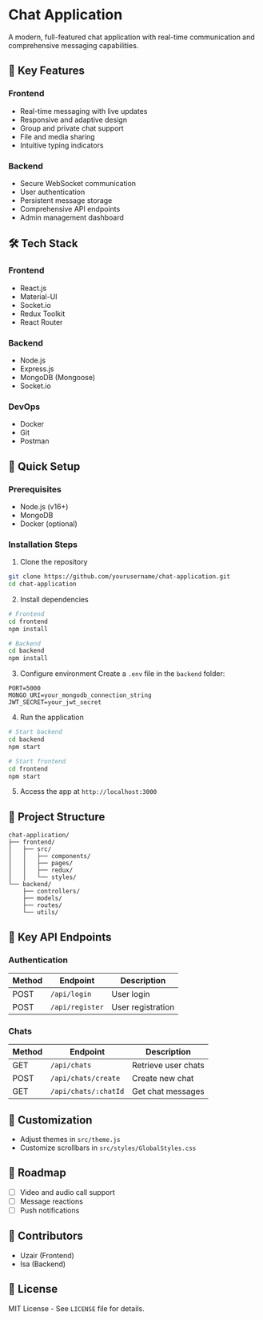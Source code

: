 # Chat Application

A modern, full-featured chat application with real-time communication and comprehensive messaging capabilities.

## 🌟 Key Features

### Frontend
- Real-time messaging with live updates
- Responsive and adaptive design
- Group and private chat support
- File and media sharing
- Intuitive typing indicators

### Backend
- Secure WebSocket communication
- User authentication
- Persistent message storage
- Comprehensive API endpoints
- Admin management dashboard

## 🛠 Tech Stack

### Frontend
- React.js
- Material-UI
- Socket.io
- Redux Toolkit
- React Router

### Backend
- Node.js
- Express.js
- MongoDB (Mongoose)
- Socket.io

### DevOps
- Docker
- Git
- Postman

## 🚀 Quick Setup

### Prerequisites
- Node.js (v16+)
- MongoDB
- Docker (optional)

### Installation Steps

1. Clone the repository
```bash
git clone https://github.com/yourusername/chat-application.git
cd chat-application
```

2. Install dependencies
```bash
# Frontend
cd frontend
npm install

# Backend
cd backend
npm install
```

3. Configure environment
Create a `.env` file in the `backend` folder:
```
PORT=5000
MONGO_URI=your_mongodb_connection_string
JWT_SECRET=your_jwt_secret
```

4. Run the application
```bash
# Start backend
cd backend
npm start

# Start frontend
cd frontend
npm start
```

5. Access the app at `http://localhost:3000`

## 📂 Project Structure
```
chat-application/
├── frontend/
│   ├── src/
│   │   ├── components/
│   │   ├── pages/
│   │   ├── redux/
│   │   └── styles/
└── backend/
    ├── controllers/
    ├── models/
    ├── routes/
    └── utils/
```

## 🔌 Key API Endpoints

### Authentication
| Method | Endpoint        | Description          |
|--------|-----------------|----------------------|
| POST   | `/api/login`    | User login           |
| POST   | `/api/register` | User registration    |

### Chats
| Method | Endpoint               | Description                  |
|--------|------------------------|------------------------------|
| GET    | `/api/chats`           | Retrieve user chats          |
| POST   | `/api/chats/create`    | Create new chat              |
| GET    | `/api/chats/:chatId`   | Get chat messages            |

## 🎨 Customization

- Adjust themes in `src/theme.js`
- Customize scrollbars in `src/styles/GlobalStyles.css`

## 🚧 Roadmap
- [ ] Video and audio call support
- [ ] Message reactions
- [ ] Push notifications

## 👥 Contributors
- Uzair (Frontend)
- Isa (Backend)

## 📄 License
MIT License - See `LICENSE` file for details.
